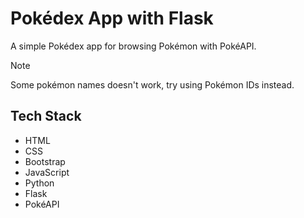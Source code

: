 # Pokédex App with Flask

A simple Pokédex app for browsing Pokémon with PokéAPI.  <br />

> [!NOTE]
> Some pokémon names doesn't work, try using Pokémon IDs instead.  <br />


## Tech Stack
- HTML
- CSS 
- Bootstrap
- JavaScript
- Python
- Flask
- PokéAPI